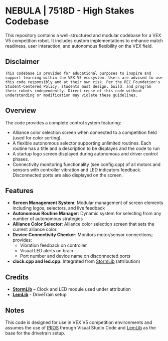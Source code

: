 # NEBULA | 7518D - High Stakes Codebase

This repository contains a well-structured and modular codebase for a VEX V5 competition robot. It includes custom implementations to enhance match readiness, user interaction, and autonomous flexibility on the VEX field.

## Disclaimer

    This codebase is provided for educational purposes to inspire and support learning within the VEX V5 ecosystem. Users are advised to use this code responsibly and at their own risk. Per the REC Foundation's Student-Centered Policy, students must design, build, and program their robots independently. Direct reuse of this code without understanding or modification may violate these guidelines.


## Overview

The code provides a complete control system featuring:
- Alliance color selection screen when connected to a competition field (used for color sorting).
- A flexible autonomous selector supporting unlimited routines. Each routine has a title and a description to be displayes and the code to run
- A startup logo screen displayed during autonomous and driver control phases.
- Connectivity monitoring functionality (see config.cpp) of all motors and sensors with controller vibration and LED indicators feedback. Disconnected ports are also displayed on the screen.

## Features

- **Screen Management System**: Modular management of screen elements including logos, selectors, and live feedback
- **Autonomous Routine Manager**: Dynamic system for selecting from any number of autonomous strategies
- **Alliance Color Selector**: Alliance color selection screen that sets the current alliance color.
- **Device Connectivity Checker**: Monitors motor/sensor connections; provides:
  - Vibration feedback on controller
  - Visual LED alerts on brain
  - Port number and device name on disconnected ports
- **clock.cpp and led.cpp**: Integrated from [StormLib](https://github.com/ItzSt0rmz/StormLib) (attribution)

## Credits

- **[StormLib](https://github.com/ItzSt0rmz/StormLib)** – Clock and LED module used under attribution
- **[LemLib](https://github.com/LemLib/LemLib)** - DriveTrain setup

## Notes

This code is designed for use in VEX V5 competition environments and assumes the use of [PROS](https://pros.cs.purdue.edu/) through Visual Studio Code and [LemLib](https://github.com/LemLib/LemLib) as the base for the drivetrain setup.
